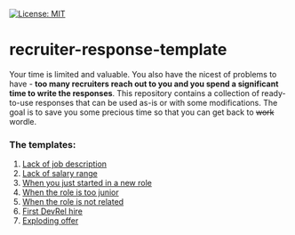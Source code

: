 [![License: MIT](https://img.shields.io/badge/License-MIT-yellow.svg)](https://opensource.org/licenses/MIT)

# recruiter-response-template

Your time is limited and valuable. You also have the nicest of problems to have - **too many recruiters reach out to you and you spend a significant time to write the responses**. This repository contains a collection of ready-to-use responses that can be used as-is or with some modifications. The goal is to save you some precious time so that you can get back to ~~work~~ wordle. 

### The templates:

1. [Lack of job description](templates/lack-job-description.md)
2. [Lack of salary range](templates/lack-salary-info.md)
3. [When you just started in a new role](templates/too-early-to-move.md)
4. [When the role is too junior](templates/too-junior-role.md)
5. [When the role is not related](templates/unrelated-job.md)
6. [First DevRel hire](templates/first-devrel-hire.md)
7. [Exploding offer](templates/exploding-offer.md)


